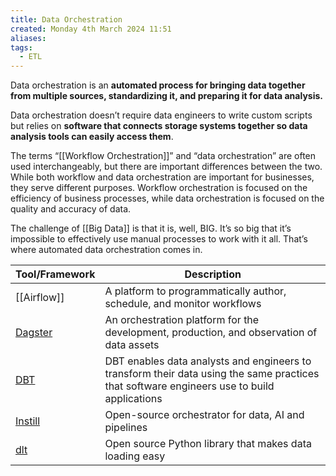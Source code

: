 ```yaml
---
title: Data Orchestration
created: Monday 4th March 2024 11:51
aliases: 
tags:
  - ETL
---
```

Data orchestration is an **automated process for bringing data together from multiple sources, standardizing it, and preparing it for data analysis.**

Data orchestration doesn’t require data engineers to write custom scripts but relies on **software that connects storage systems together so data analysis tools can easily access them**.

The terms “[[Workflow Orchestration]]” and “data orchestration” are often used interchangeably, but there are important differences between the two. While both workflow and data orchestration are important for businesses, they serve different purposes. Workflow orchestration is focused on the efficiency of business processes, while data orchestration is focused on the quality and accuracy of data.

The challenge of [[Big Data]] is that it is, well, BIG. It’s so big that it’s impossible to effectively use manual processes to work with it all. That’s where automated data orchestration comes in.

| Tool/Framework                                        | Description                                                                                                                                |
| ----------------------------------------------------- | ------------------------------------------------------------------------------------------------------------------------------------------ |
| [[Airflow]]                                           | A platform to programmatically author, schedule, and monitor workflows                                                                     |
| [Dagster](https://github.com/dagster-io/dagster)      | An orchestration platform for the development, production, and observation of data assets                                                  |
| [DBT](https://github.com/dbt-labs/dbt-core)           | DBT enables data analysts and engineers to transform their data using the same practices that software engineers use to build applications |
| [Instill](https://github.com/instill-ai/instill-core) | Open-source orchestrator for data, AI and pipelines                                                                                        |
| [dlt](https://github.com/dlt-hub/dlt)                 | Open source Python library that makes data loading easy                                                                                    |
